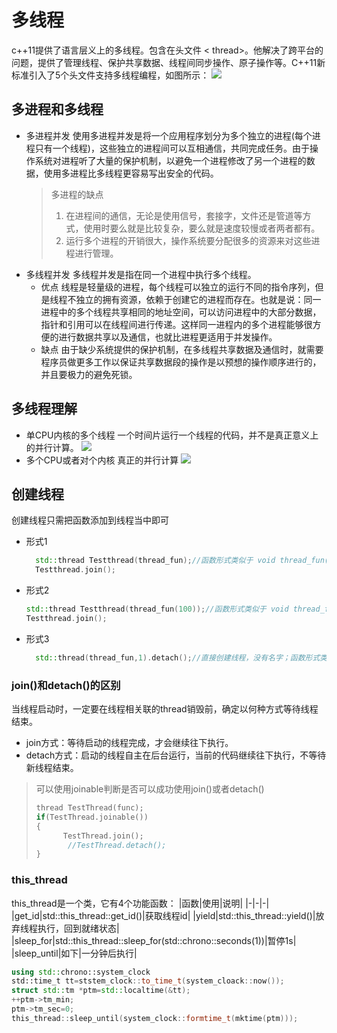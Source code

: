 # 多线程
c++11提供了语言层义上的多线程。包含在头文件 < thread>。他解决了跨平台的问题，提供了管理线程、保护共享数据、线程间同步操作、原子操作等。C++11新标准引入了5个头文件支持多线程编程，如图所示：
![](https://img-blog.csdnimg.cn/20210428113430200.png?x-oss-process=image/watermark,type_ZmFuZ3poZW5naGVpdGk,shadow_10,text_aHR0cHM6Ly9ibG9nLmNzZG4ubmV0L1FMZWVscQ==,size_16,color_FFFFFF,t_70#pic_center)
## 多进程和多线程
* 多进程并发
  使用多进程并发是将一个应用程序划分为多个独立的进程(每个进程只有一个线程)，这些独立的进程间可以互相通信，共同完成任务。由于操作系统对进程听了大量的保护机制，以避免一个进程修改了另一个进程的数据，使用多进程比多线程更容易写出安全的代码。
  > 多进程的缺点
  > 1. 在进程间的通信，无论是使用信号，套接字，文件还是管道等方式，使用时要么就是比较复杂，要么就是速度较慢或者两者都有。
  > 2. 运行多个进程的开销很大，操作系统要分配很多的资源来对这些进程进行管理。
* 多线程并发
  多线程并发是指在同一个进程中执行多个线程。
  * 优点
    线程是轻量级的进程，每个线程可以独立的运行不同的指令序列，但是线程不独立的拥有资源，依赖于创建它的进程而存在。也就是说：同一进程中的多个线程共享相同的地址空间，可以访问进程中的大部分数据，指针和引用可以在线程间进行传递。这样同一进程内的多个进程能够很方便的进行数据共享以及通信，也就比进程更适用于并发操作。
  * 缺点
    由于缺少系统提供的保护机制，在多线程共享数据及通信时，就需要程序员做更多工作以保证共享数据段的操作是以预想的操作顺序进行的，并且要极力的避免死锁。

## 多线程理解
* 单CPU内核的多个线程
  一个时间片运行一个线程的代码，并不是真正意义上的并行计算。
  ![](https://img-blog.csdnimg.cn/20210416084451659.png)
* 多个CPU或者对个内核
  真正的并行计算
  ![](https://img-blog.csdnimg.cn/2021041608452349.png)


## 创建线程
创建线程只需把函数添加到线程当中即可

* 形式1
  ~~~c++
    std::thread Testthread(thread_fun);//函数形式类似于 void thread_fun();
    Testthread.join();
  ~~~
* 形式2
    ~~~c++
    std::thread Testthread(thread_fun(100));//函数形式类似于 void thread_fun(int x);
    Testthread.join();
    ~~~
* 形式3
  ~~~c++
    std::thread(thread_fun,1).detach();//直接创建线程，没有名字；函数形式类似于 void thread_fun(int x);
  ~~~

### join()和detach()的区别
当线程启动时，一定要在线程相关联的thread销毁前，确定以何种方式等待线程结束。
* join方式：等待启动的线程完成，才会继续往下执行。
* detach方式：启动的线程自主在后台运行，当前的代码继续往下执行，不等待新线程结束。

> 可以使用joinable判断是否可以成功使用join()或者detach()
> ~~~c++
> thread TestThread(func);
> if(TestThread.joinable())
> {
>       TestThread.join();
>        //TestThread.detach();
> }
> ~~~

### this_thread
this_thread是一个类，它有4个功能函数：
|函数|使用|说明|
|-|-|-|
|get_id|std::this_thread::get_id()|获取线程id|
|yield|std::this_thread::yield()|放弃线程执行，回到就绪状态|
|sleep_for|std::this_thread::sleep_for(std::chrono::seconds(1))|暂停1s|
|sleep_until|如下|一分钟后执行|
~~~c++
using std::chrono::system_clock
std::time_t tt=ststem_clock::to_time_t(system_cloack::now());
struct std::tm *ptm=std::localtime(&tt);
++ptm->tm_min;
ptm->tm_sec=0;
this_thread::sleep_until(system_clock::formtime_t(mktime(ptm)));
~~~
